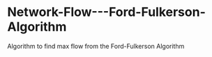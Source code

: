 # Network-Flow---Ford-Fulkerson-Algorithm
Algorithm to find max flow from the Ford-Fulkerson Algorithm 
